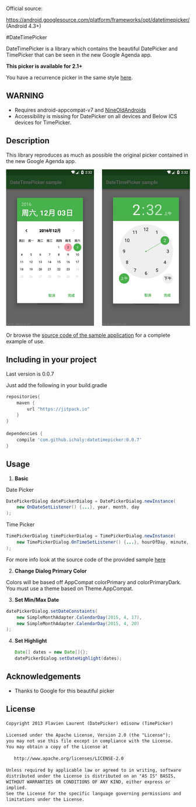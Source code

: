 Official source:

https://android.googlesource.com/platform/frameworks/opt/datetimepicker/
(Android 4.3+)

#DateTimePicker 

DateTimePicker is a library which contains the beautiful DatePicker and TimePicker that can be seen in the new Google Agenda app.

**This picker is available for 2.1+**

You have a recurrence picker in the same style [here](https://github.com/Shusshu/Android-RecurrencePicker).

## WARNING

* Requires android-appcompat-v7 and [NineOldAndroids][5]
* Accessibility is missing for DatePicker on all devices and Below ICS devices for TimePicker.

## Description

This library reproduces as much as possible the original picker contained in the new Google Agenda app.

![Example Image][1]

Or browse the [source code of the sample application][3] for a complete example of use.

## Including in your project

Last version is 0.0.7

Just add the following in your build.gradle

```groovy
repositories{
    maven {
        url "https://jitpack.io"
    }
}

dependencies {
    compile 'com.github.ichaly:datetimepicker:0.0.7'
}
```

## Usage

1. **Basic**

  Date Picker
  ```java
  DatePickerDialog datePickerDialog = DatePickerDialog.newInstance(
      new OnDateSetListener() {...}, year, month, day
  );
  ```

  Time Picker
  ```java
  TimePickerDialog timePickerDialog = TimePickerDialog.newInstance(
      new TimePickerDialog.OnTimeSetListener() {...}, hourOfDay, minute, is24HourMode
  );
  ```
  For more info look at the source code of the provided sample [here][4]

2. **Change Dialog Primary Color**

  Colors will be based off AppCompat colorPrimary and colorPrimaryDark. You must use a theme based on Theme.AppCompat.

3. **Set Min/Max Date**

  ```java
  datePickerDialog.setDateConstaints(
      new SimpleMonthAdapter.CalendarDay(2015, 4, 17),
      new SimpleMonthAdapter.CalendarDay(2015, 4, 20)
  );
  ```
4. **Set Highlight**

    ```java
    Date[] dates = new Date[]{};
    datePickerDialog.setDateHighlight(dates);
    ```

## Acknowledgements

* Thanks to Google for this beautiful picker

## License

    Copyright 2013 Flavien Laurent (DatePicker) edisonw (TimePicker)

    Licensed under the Apache License, Version 2.0 (the "License");
    you may not use this file except in compliance with the License.
    You may obtain a copy of the License at

       http://www.apache.org/licenses/LICENSE-2.0

    Unless required by applicable law or agreed to in writing, software
    distributed under the License is distributed on an "AS IS" BASIS,
    WITHOUT WARRANTIES OR CONDITIONS OF ANY KIND, either express or implied.
    See the License for the specific language governing permissions and
    limitations under the License.

 [1]: https://raw.githubusercontent.com/ichaly/datetimepicker/master/demo.jpg
 [3]: https://github.com/lachlanm/datetimepicker/tree/master/datetimepicker-sample
 [4]: https://github.com/lachlanm/datetimepicker/blob/master/datetimepicker-sample/src/com/fourmob/datetimepicker/sample/MainActivity.java
 [5]: http://nineoldandroids.com/
